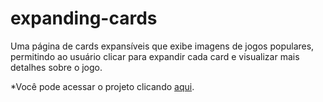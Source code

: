 # expanding-cards
Uma página de cards expansíveis que exibe imagens de jogos populares, permitindo ao usuário clicar para expandir cada card e visualizar mais detalhes sobre o jogo.

*Você pode acessar o projeto clicando <a href="https://expanding-cards-production.up.railway.app/">aqui</a>.</p>
